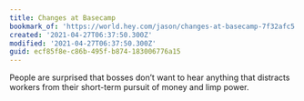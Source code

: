 ```yaml
---
title: Changes at Basecamp
bookmark_of: 'https://world.hey.com/jason/changes-at-basecamp-7f32afc5'
created: '2021-04-27T06:37:50.300Z'
modified: '2021-04-27T06:37:50.300Z'
guid: ecf85f8e-c86b-495f-b874-183006776a15
---
```

People are surprised that bosses don’t want to hear anything that distracts workers from their short-term pursuit of money and limp power. 
